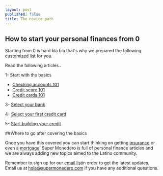 ```yaml
---
layout: post
published: false
title: The novice path
---
```

## How to start your personal finances from 0

Starting from 0 is hard bla bla that's why we prepared the following customized list for you.

Read the following articles..


1- Start with the basics
- [Checking accounts 101](http://supermonedero.com/2017-01-26-2017-01-26-checking-account-101/)
- [Credit score 101](http://supermonedero.com/2017-01-26-credit-score-101/)
- [Credit cards 101](http://supermonedero.com/2017-01-26-credit-cards-101/)

3- [Select your bank](http://supermonedero.com/2017-02-03-best-banks-for-latinos/)

4- [Select your first credit card](http://supermonedero.com/2017-02-03-best-credit-cards-for-latinos/)

5- [Start building your credit](http://supermonedero.com/2017-03-29-how-to-build-credit/)

##Where to go after covering the basics

Once you have this covered you can start thinking on getting [insurance](http://supermonedero.com/2017-01-26-insurance-101/) or even a [mortgage](http://supermonedero.com/2017-01-26-mortgage-101/)! Super Monedero is full of personal finance articles and we are always adding new topics aimed to the Latino community. 

Remember to sign up for our [email list](http://eepurl.com/cylgnX)in order to get the latest updates. Email us at hola@supermonedero.com if you have any additional questions. 